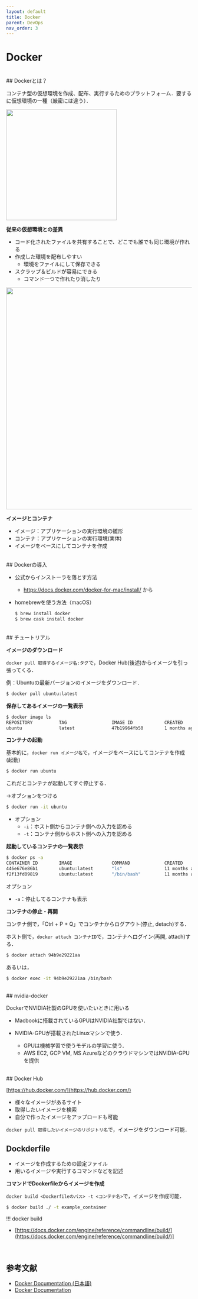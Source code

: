 ```yaml
---
layout: default
title: Docker
parent: DevOps
nav_order: 3
---
```


# Docker


<br>
## Dockerとは？

コンテナ型の仮想環境を作成、配布、実行するためのプラットフォーム．要するに仮想環境の一種（厳密には違う）．

<img src="{{site.url}}/docs/devops/img/docker_icon.png" width="300">



**従来の仮想環境との差異**

- コード化されたファイルを共有することで、どこでも誰でも同じ環境が作れる
- 作成した環境を配布しやすい
  - 環境をファイルにして保存できる
- スクラップ＆ビルドが容易にできる
  - コマンド一つで作れたり消したり

<img src="{{site.url}}/docs/devops/img/VM_Container-680x387.jpg" width="600">


<br>

**イメージとコンテナ**

- イメージ：アプリケーションの実行環境の雛形
- コンテナ：アプリケーションの実行環境(実体)
- イメージをベースにしてコンテナを作成




<br>
## Dockerの導入

- 公式からインストーラを落とす方法

  - https://docs.docker.com/docker-for-mac/install/ から

- homebrewを使う方法（macOS）

  ```bash
  $ brew install docker
  $ brew cask install docker
  ```

  


<br>
## チュートリアル



**イメージのダウンロード**

`docker pull 取得するイメージ名:タグ`で，Docker Hub(後述)からイメージを引っ張ってくる．

例：Ubuntuの最新バージョンのイメージをダウンロード．

```bash
$ docker pull ubuntu:latest
```



**保存してあるイメージの一覧表示**

```bash
$ docker image ls
REPOSITORY          TAG                 IMAGE ID            CREATED             SIZE
ubuntu              latest              47b19964fb50        1 months ago       88.1MB

```



**コンテナの起動**

基本的に，`docker run イメージ名`で，イメージをベースにしてコンテナを作成(起動)

```bash
$ docker run ubuntu
```

これだとコンテナが起動してすぐ停止する．

→オブションをつける



```bash
$ docker run -it ubuntu
```



- オプション
  - `-i`：ホスト側からコンテナ側への入力を認める
  - `-t`：コンテナ側からホスト側への入力を認める



**起動しているコンテナの一覧表示**

```bash
$ docker ps -a
CONTAINER ID        IMAGE               COMMAND             CREATED             STATUS                       PORTS               NAMES
446e676e86b1        ubuntu:latest       "ls"                11 months ago       Exited (0) 11 months ago                         condescending_archimedes
f2f13fd09819        ubuntu:latest       "/bin/bash"         11 months ago       Exited (255) 11 months ago                       vibrant_liskov

```



オプション

- `-a`：停止してるコンテナも表示





**コンテナの停止・再開**

コンテナ側で，「Ctrl + P + Q」でコンテナからログアウト(停止, detach)する．

ホスト側で，`docker attach コンテナID`で，コンテナへログイン(再開, attach)する．

```bash
$ docker attach 94b9e29221aa
```

あるいは，

```bash
$ docker exec -it 94b9e29221aa /bin/bash
```




<br>
## nvidia-docker

DockerでNVIDIA社製のGPUを使いたいときに用いる

- Macbookに搭載されているGPUはNVIDIA社製ではない．

- NVIDIA-GPUが搭載されたLinuxマシンで使う．
  - GPUは機械学習で使うモデルの学習に使う．
  - AWS EC2, GCP VM, MS AzureなどのクラウドマシンではNVIDIA-GPUを提供


<br>
## Docker Hub

[https://hub.docker.com/](https://hub.docker.com/)



- 様々なイメージがあるサイト
- 取得したいイメージを検索
- 自分で作ったイメージをアップロードも可能



`docker pull 取得したいイメージのリポジトリ名`で，イメージをダウンロード可能．



## Dockderfile

- イメージを作成するための設定ファイル
- 用いるイメージや実行するコマンドなどを記述



**コマンドでDockerfileからイメージを作成**

`docker build <Dockerfileのパス> -t <コンテナ名>`で，イメージを作成可能．

```bash
$ docker build ./ -t example_container
```



!!! docker build

- [https://docs.docker.com/engine/reference/commandline/build/](https://docs.docker.com/engine/reference/commandline/build/)]




<br>

## 参考文献

- [Docker Documentation (日本語)]([http://docs.docker.jp/](http://docs.docker.jp/))
- [Docker Documentation](https://docs.docker.com/)

